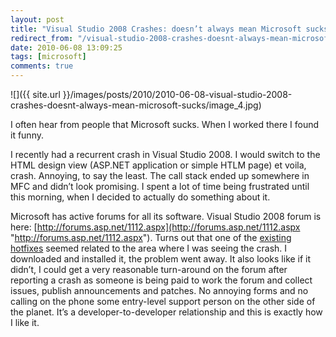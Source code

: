 ```yaml
---
layout: post
title: "Visual Studio 2008 Crashes: doesn’t always mean Microsoft sucks"
redirect_from: "/visual-studio-2008-crashes-doesnt-always-mean-microsoft-sucks"
date: 2010-06-08 13:09:25
tags: [microsoft]
comments: true
---
```


![]({{ site.url }}/images/posts/2010/2010-06-08-visual-studio-2008-crashes-doesnt-always-mean-microsoft-sucks/image_4.jpg)

I often hear from people that Microsoft sucks. When I worked there I found it funny.

I recently had a recurrent crash in Visual Studio 2008. I would switch to the HTML design view (ASP.NET application or simple HTLM page) et voila, crash. Annoying, to say the least. The call stack ended up somewhere in MFC and didn’t look promising. I spent a lot of time being frustrated until this morning, when I decided to actually do something about it.

Microsoft has active forums for all its software. Visual Studio 2008 forum is here: [http://forums.asp.net/1112.aspx](http://forums.asp.net/1112.aspx "http://forums.asp.net/1112.aspx"). Turns out that one of the [existing hotfixes](http://forums.asp.net/t/1393894.aspx) seemed related to the area where I was seeing the crash. I downloaded and installed it, the problem went away. It also looks like if it didn’t, I could get a very reasonable turn-around on the forum after reporting a crash as someone is being paid to work the forum and collect issues, publish announcements and patches. No annoying forms and no calling on the phone some entry-level support person on the other side of the planet. It’s a developer-to-developer relationship and this is exactly how I like it.
